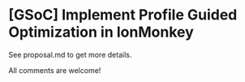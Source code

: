 [GSoC] Implement Profile Guided Optimization in IonMonkey
========

See proposal.md to get more details.

All comments are welcome!
